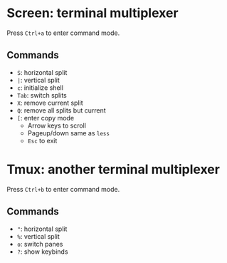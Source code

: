# Screen: terminal multiplexer

Press `Ctrl+a` to enter command mode.

## Commands
* `S`: horizontal split
* `|`: vertical split
* `c`: initialize shell
* `Tab`: switch splits
* `X`: remove current split
* `Q`: remove all splits but current
* `[`: enter copy mode
  * Arrow keys to scroll
  * Pageup/down same as `less`
  * `Esc` to exit


# Tmux: another terminal multiplexer

Press `Ctrl+b` to enter command mode.

## Commands
* `"`: horizontal split
* `%`: vertical split
* `o`: switch panes
* `?`: show keybinds
